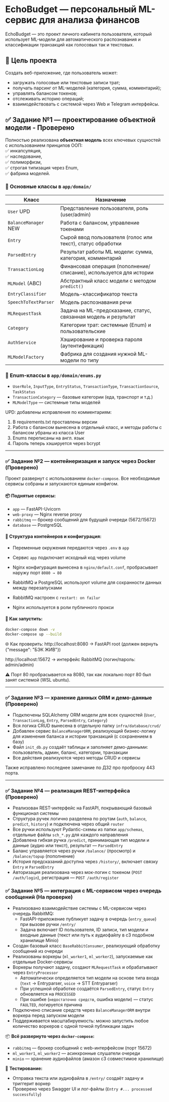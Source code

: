 # EchoBudget — персональный ML-сервис для анализа финансов

EchoBudget — это проект личного кабинета пользователя, который использует ML-модели для автоматического распознавания и классификации транзакций как голосовых так и текстовых.

## 🧩 Цель проекта

Создать веб-приложение, где пользователь может:
- загружать голосовые или текстовые записи трат;
- получать парсинг от ML-моделей (категория, сумма, комментарий);
- управлять балансом токенов;
- отслеживать историю операций;
- взаимодействовать с системой через Web и Telegram интерфейсы.

## ✅ Задание №1 — проектирование объектной модели - **Проверено**

Полностью реализована **объектная модель** всех ключевых сущностей с использованием принципов ООП:  
✅ инкапсуляция,  
✅ наследование,  
✅ полиморфизм,  
✅ строгая типизация через Enum,  
✅ фабрика моделей.

### 📁 Основные классы в `app/domain/`

| Класс                  | Назначение                                                                |
|------------------------|---------------------------------------------------------------------------|
| `User`             UPD | Представление пользователя, роль (user/admin)                             | 
| `BalanceManager`   NEW | Работа с балансом, управление токенами                                    | 
| `Entry`                | Сырой ввод пользователя (голос или текст), статус обработки               |
| `ParsedEntry`          | Результат работы ML модели: сумма, категория, комментарий                 |
| `TransactionLog`       | Финансовая операция (пополнение/списание), используется для истории       |
| `MLModel` (ABC)        | Абстрактный класс модели с методом `predict()`                            |
| `EntryClassifier`      | Модель-классификатор текста                                               |
| `SpeechToTextParser`   | Модель распознавания речи                                                 |
| `MLRequestTask`        | Задача на ML-предсказание, статус, связанная модель и результат           |
| `Category`             | Категории трат: системные (Enum) и пользовательские                       |
| `AuthService`          | Хэширование и проверка пароля (аутентификация)                            |
| `MLModelFactory`       | Фабрика для создания нужной ML-модели по типу                             |

### 📁 Enum-классы в `app/domain/enums.py`

- `UserRole`, `InputType`, `EntryStatus`, `TransactionType`, `TransactionSource`, `TaskStatus`
- `TransactionCategory` — базовые категории (еда, транспорт и т.д.)
- `MLModelType` — системные типы моделей

UPD: добавлены исправления по комментариям:
1. В requirements.txt проставлены версии
2. Работа с балансом вынесена в отдельный класс, и методы работы с балансом убраны из класса User
3. Enums переписаны на англ. язык
4. Пароль теперь хэшируется через bcrypt

---


### ✅ Задание №2 — контейнеризация и запуск через Docker **(Проверено)**


Проект развернут с использованием `docker-compose`. Все необходимые сервисы собраны и запускаются единым конфигом.

#### 📦 Поднятые сервисы:
- `app` — FastAPI-Uvicorn
- `web-proxy` — Nginx reverse proxy
- `rabbitmq` — брокер сообщений для будущей очереди (5672/15672)
- `database` — PostgreSQL

#### 📁 Структура контейнеров и конфигурация:

- Переменные окружения передаются через `.env` в `app`
- Сервис `app` подключает исходный код через volume
- Nginx конфигурация вынесена в `nginx/default.conf`, пробрасывает наружу порт `8080 → 80`
- RabbitMQ и PostgreSQL используют volume для сохранности данных между перезапусками

- RabbitMQ настроен с `restart: on failur`

- Nginx используется в роли публичного прокси

#### 🚀 Как запустить:

```bash
docker-compose down -v       
docker-compose up --build    
```
🌐 Как проверить:
http://localhost:8080 → FastAPI root (должен вернуть {"message": "БЭК ЖИВ"})

http://localhost:15672 → интерфейс RabbitMQ (логин/пароль: admin/admin)

⚠️ Порт 80 пробрасывается на 8080, так как локально порт 80 был занят системой (WSL ubuntu).

---

### ✅ Задание №3 — хранение данных ORM и демо-данные **(Проверено)**

- Подключены SQLAlchemy ORM модели для всех сущностей (`User`, `TransactionLog`, `Entry`, `ParsedEntry`, `Category`)
- Вся логика CRUD вынесена в отдельную папку `infra/database/crud/`
- Добавлен сервис `BalanceManagerORM`, реализующий бизнес-логику для изменения баланса и истории транзакций (с сохранением в базу)
- Файл `init_db.py` создаёт таблицы и заполняет демо-данными: пользователь, админ, баланс, категории, транзакции
- Все действия реализуются через методы CRUD и сервисы

Также исправлено последнее замечание по ДЗ2 про проброску 443 порта.

---

### ✅ Задание №4 — реализация REST-интерфейса **(Проверено)**

- Реализован REST-интерфейс на FastAPI, покрывающий базовый функционал системы
- Структура ручек логично разделена по роутам (`auth`, `balance`, `predict`, `history`) и подключена через общий `router`
- Все ручки используют Pydantic-схемы из папки `app/schemas`, отдельные файлы `sch_*.py` для каждого направления
- Добавлена гибкая ручка `/predict`, принимающая тип модели и данные (аудио или текст), результат — `ParsedEntry`
- Баланс управляется через ручки `/balance/` (просмотр) и `/balance/topup` (пополнение)
- История предсказаний доступна через `/history/`, включает связку `Entry` и `ParsedEntry`
- Авторизация реализована через мок-логин с токеном (`POST /auth/login`), регистрация — `POST /auth/register`


### ✅ Задание №5 — интеграция с ML-сервисом через очередь сообщений **(На проверке)**

- Реализовано взаимодействие системы с ML-сервисом через очередь RabbitMQ:
  - FastAPI-приложение публикует задачу в очередь (`entry_queue`) при вызове ручки `/entry/`
  - Задача включает ID пользователя, ID записи, тип модели и входные данные (текст или путь к аудиофайлу в с3 подобном хранилище Minio)
- Создан базовый класс `BaseRabbitConsumer`, реализующий обработку сообщений из очереди
- Реализованы воркеры (`ml_worker1`, `ml_worker2`), запускаемые как отдельные Docker-сервисы
- Воркеры получают задачу, создают `MLRequestTask` и обрабатывают через `EntryProcessor`
  - Автоматически определяется тип модели на основе типа входа (`text` → Entryparser, `voice` → STT Entryparser)
  - При успешной обработке создаётся `ParsedEntry`, статус `Entry` обновляется на `PROCESSED`
  - При ошибке (`недостаточно средств`, ошибка модели) — статус `FAULTED`, логируется причина
- Подключено списание средств через `BalanceManagerORM` внутри воркера перед запуском модели
- Поддерживается масштабируемость: можно запустить любое количество воркеров с одной точкой публикации задач

📦 **Всё развернуто через `docker-compose`:**
- `rabbitmq` — брокер сообщений с web-интерфейсом (порт 15672)
- `ml_worker1`, `ml_worker2` — асинхронные слушатели очереди
- `minio` — хранение аудиофайлов (амазон с3 совместимое хранилище)

🧪 **Тестирование:**
- Отправка текста или аудиофайла в `/entry/` создаёт задачу и триггерит воркер
- Проверено через Swagger UI и лог-файлы (`Entry #... processed successfully`)
